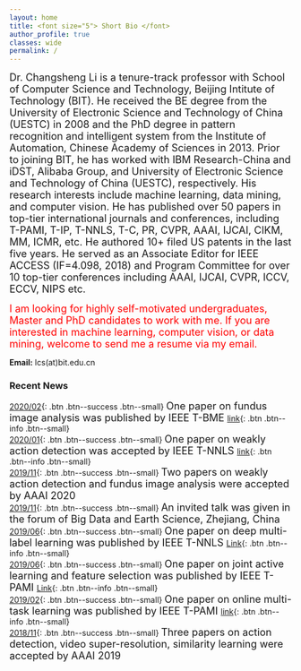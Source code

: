 ```yaml
---
layout: home
title: <font size="5"> Short Bio </font>
author_profile: true
classes: wide
permalink: /
---
```

<font size="4">
Dr. Changsheng Li is a tenure-track professor with School of Computer Science and Technology, Beijing Intitute of Technology (BIT). He received the BE degree from the University of Electronic Science and Technology of China (UESTC) in 2008 and the PhD degree  in pattern recognition and intelligent system from the Institute of Automation, Chinese Academy of Sciences in 2013. Prior to joining BIT, he has worked with IBM Research-China and iDST, Alibaba Group, and University of Electronic Science and Technology of China (UESTC), respectively. His research interests include machine learning, data mining, and computer vision. He has published over 50 papers in top-tier international journals and conferences, including T-PAMI, T-IP, T-NNLS, T-C, PR, CVPR, AAAI, IJCAI, CIKM, MM, ICMR, etc. He authored 10+ filed US patents in the last five years. 
He served as an Associate Editor for IEEE ACCESS (IF=4.098, 2018) and Program Committee for over 10 top-tier conferences including AAAI, IJCAI, CVPR, ICCV, ECCV, NIPS etc. </font>


<font color="red" size="4">I am looking for highly self-motivated undergraduates, Master and PhD candidates to work with me.
If you are interested in machine learning, computer vision, or data mining, welcome to send me a resume via my email.</font>

**Email:** lcs(at)bit.edu.cn


### Recent News
[2020/02](#link){: .btn .btn--success .btn--small} <font size="4">
One paper on fundus image analysis was published by IEEE T-BME </font> [link](https://ieeexplore.ieee.org/document/8698800){: .btn .btn--info .btn--small}<br>
[2020/01](#link){: .btn .btn--success .btn--small} <font size="4">
One paper on weakly action detection was accepted by IEEE T-NNLS </font> [link](https://ieeexplore.ieee.org/document/8967204/){: .btn .btn--info .btn--small}<br>
[2019/11](#link){: .btn .btn--success .btn--small} <font size="4">Two papers on weakly action detection and fundus image analysis were accepted by AAAI 2020 </font> <br>
[2019/11](#link){: .btn .btn--success .btn--small} <font size="4"> An invited talk was given in the forum of Big Data and Earth Science, Zhejiang, China</font> <br>
[2019/06](#link){: .btn .btn--success .btn--small} <font size="4">
One paper on deep multi-label learning was published by IEEE T-NNLS </font> [Link](https://ieeexplore.ieee.org/document/8766125){: .btn .btn--info .btn--small} <br>
[2019/06](#link){: .btn .btn--success .btn--small} <font size="4">
One paper on joint active learning and feature selection was published by IEEE T-PAMI </font> [Link](https://ieeexplore.ieee.org/document/8367893){: .btn .btn--info .btn--small} <br>
[2019/02](#link){: .btn .btn--success .btn--small} <font size="4">One paper on online multi-task learning was published by IEEE T-PAMI </font> [link](https://ieeexplore.ieee.org/document/8260965){: .btn .btn--info .btn--small} <br>
[2018/11](#link){: .btn .btn--success .btn--small} <font size="4">Three papers on action detection, video super-resolution,  similarity learning were accepted by AAAI 2019<br>
